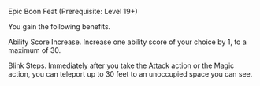 Epic Boon Feat (Prerequisite: Level 19+)

You gain the following benefits.

Ability Score Increase. Increase one ability score of your choice by 1, to a maximum of 30.

Blink Steps. Immediately after you take the Attack action or the Magic action, you can teleport up to 30 feet to an unoccupied space you can see.